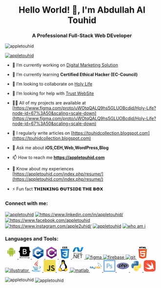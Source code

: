 <h1 align="center">Hello World! 👋, I'm  Abdullah Al Touhid</h1>
<h3 align="center">A Professional Full-Stack Web DEveloper</h3>

<p align="left"> <img src="https://komarev.com/ghpvc/?username=appletouhid&label=Profile%20views&color=0e75b6&style=flat" alt="appletouhid" /> </p>

<p align="left"> <a href="https://twitter.com/appletouhid" target="blank"><img src="https://img.shields.io/twitter/follow/appletouhid?logo=twitter&style=for-the-badge" alt="appletouhid" /></a> </p>

- 🔭 I’m currently working on [Digital Marketing Solution](https://www.digitalmarketingbd.com/)

- 🌱 I’m currently learning **Certified Ethical Hacker (EC-Council)**

- 👯 I’m looking to collaborate on [Holy Life](https://www.figma.com/proto/uWOtqQALQ9hs5GLUOBcdid/Holy-Life?node-id=67%3A50&scaling=scale-down)

- 🤝 I’m looking for help with [Trust WebSite](https://sahanutrust.org)

- 👨‍💻 All of my projects are available at [https://www.figma.com/proto/uWOtqQALQ9hs5GLUOBcdid/Holy-Life?node-id=67%3A50&scaling=scale-down](https://www.figma.com/proto/uWOtqQALQ9hs5GLUOBcdid/Holy-Life?node-id=67%3A50&scaling=scale-down)

- 📝 I regularly write articles on [https://touhidcollection.blogspot.com](https://touhidcollection.blogspot.com)

- 💬 Ask me about **iOS,CEH,Web,WordPress,Blog**

- 📫 How to reach me **https://appletouhid.com**

- 📄 Know about my experiences [https://appletouhid.com/index.php/resume/](https://appletouhid.com/index.php/resume/)

- ⚡ Fun fact **𝗧𝗛𝗜𝗡𝗞𝗜𝗡𝗚 𝝝𝗨𝗧𝗦𝗜𝗗𝗘 𝗧𝗛𝗘 𝗕𝝝𝗫**

<h3 align="left">Connect with me:</h3>
<p align="left">
<a href="https://twitter.com/appletouhid" target="blank"><img align="center" src="https://raw.githubusercontent.com/rahuldkjain/github-profile-readme-generator/master/src/images/icons/Social/twitter.svg" alt="appletouhid" height="30" width="40" /></a>
<a href="https://linkedin.com/in/https://www.linkedin.com/in/appletouhid/" target="blank"><img align="center" src="https://raw.githubusercontent.com/rahuldkjain/github-profile-readme-generator/master/src/images/icons/Social/linked-in-alt.svg" alt="https://www.linkedin.com/in/appletouhid/" height="30" width="40" /></a>
<a href="https://fb.com/https://www.facebook.com/appletouhid" target="blank"><img align="center" src="https://raw.githubusercontent.com/rahuldkjain/github-profile-readme-generator/master/src/images/icons/Social/facebook.svg" alt="https://www.facebook.com/appletouhid" height="30" width="40" /></a>
<a href="https://instagram.com/https://www.instagram.com/apple2uhid/" target="blank"><img align="center" src="https://raw.githubusercontent.com/rahuldkjain/github-profile-readme-generator/master/src/images/icons/Social/instagram.svg" alt="https://www.instagram.com/apple2uhid/" height="30" width="40" /></a>
<a href="https://www.youtube.com/c/appletouhid" target="blank"><img align="center" src="https://raw.githubusercontent.com/rahuldkjain/github-profile-readme-generator/master/src/images/icons/Social/youtube.svg" alt="appletouhid" height="30" width="40" /></a>
<a href="https://www.hackerrank.com/who am i" target="blank"><img align="center" src="https://raw.githubusercontent.com/rahuldkjain/github-profile-readme-generator/master/src/images/icons/Social/hackerrank.svg" alt="who am i" height="30" width="40" /></a>
</p>

<h3 align="left">Languages and Tools:</h3>
<p align="left"> <a href="https://developer.android.com" target="_blank" rel="noreferrer"> <img src="https://raw.githubusercontent.com/devicons/devicon/master/icons/android/android-original-wordmark.svg" alt="android" width="40" height="40"/> </a> <a href="https://getbootstrap.com" target="_blank" rel="noreferrer"> <img src="https://raw.githubusercontent.com/devicons/devicon/master/icons/bootstrap/bootstrap-plain-wordmark.svg" alt="bootstrap" width="40" height="40"/> </a> <a href="https://www.w3schools.com/cpp/" target="_blank" rel="noreferrer"> <img src="https://raw.githubusercontent.com/devicons/devicon/master/icons/cplusplus/cplusplus-original.svg" alt="cplusplus" width="40" height="40"/> </a> <a href="https://www.w3schools.com/cs/" target="_blank" rel="noreferrer"> <img src="https://raw.githubusercontent.com/devicons/devicon/master/icons/csharp/csharp-original.svg" alt="csharp" width="40" height="40"/> </a> <a href="https://www.w3schools.com/css/" target="_blank" rel="noreferrer"> <img src="https://raw.githubusercontent.com/devicons/devicon/master/icons/css3/css3-original-wordmark.svg" alt="css3" width="40" height="40"/> </a> <a href="https://dotnet.microsoft.com/" target="_blank" rel="noreferrer"> <img src="https://raw.githubusercontent.com/devicons/devicon/master/icons/dot-net/dot-net-original-wordmark.svg" alt="dotnet" width="40" height="40"/> </a> <a href="https://www.figma.com/" target="_blank" rel="noreferrer"> <img src="https://www.vectorlogo.zone/logos/figma/figma-icon.svg" alt="figma" width="40" height="40"/> </a> <a href="https://firebase.google.com/" target="_blank" rel="noreferrer"> <img src="https://www.vectorlogo.zone/logos/firebase/firebase-icon.svg" alt="firebase" width="40" height="40"/> </a> <a href="https://git-scm.com/" target="_blank" rel="noreferrer"> <img src="https://www.vectorlogo.zone/logos/git-scm/git-scm-icon.svg" alt="git" width="40" height="40"/> </a> <a href="https://www.w3.org/html/" target="_blank" rel="noreferrer"> <img src="https://raw.githubusercontent.com/devicons/devicon/master/icons/html5/html5-original-wordmark.svg" alt="html5" width="40" height="40"/> </a> <a href="https://www.adobe.com/in/products/illustrator.html" target="_blank" rel="noreferrer"> <img src="https://www.vectorlogo.zone/logos/adobe_illustrator/adobe_illustrator-icon.svg" alt="illustrator" width="40" height="40"/> </a> <a href="https://www.java.com" target="_blank" rel="noreferrer"> <img src="https://raw.githubusercontent.com/devicons/devicon/master/icons/java/java-original.svg" alt="java" width="40" height="40"/> </a> <a href="https://developer.mozilla.org/en-US/docs/Web/JavaScript" target="_blank" rel="noreferrer"> <img src="https://raw.githubusercontent.com/devicons/devicon/master/icons/javascript/javascript-original.svg" alt="javascript" width="40" height="40"/> </a> <a href="https://www.linux.org/" target="_blank" rel="noreferrer"> <img src="https://raw.githubusercontent.com/devicons/devicon/master/icons/linux/linux-original.svg" alt="linux" width="40" height="40"/> </a> <a href="https://www.mathworks.com/" target="_blank" rel="noreferrer"> <img src="https://upload.wikimedia.org/wikipedia/commons/2/21/Matlab_Logo.png" alt="matlab" width="40" height="40"/> </a> <a href="https://www.mysql.com/" target="_blank" rel="noreferrer"> <img src="https://raw.githubusercontent.com/devicons/devicon/master/icons/mysql/mysql-original-wordmark.svg" alt="mysql" width="40" height="40"/> </a> <a href="https://www.photoshop.com/en" target="_blank" rel="noreferrer"> <img src="https://raw.githubusercontent.com/devicons/devicon/master/icons/photoshop/photoshop-line.svg" alt="photoshop" width="40" height="40"/> </a> <a href="https://www.php.net" target="_blank" rel="noreferrer"> <img src="https://raw.githubusercontent.com/devicons/devicon/master/icons/php/php-original.svg" alt="php" width="40" height="40"/> </a> <a href="https://www.python.org" target="_blank" rel="noreferrer"> <img src="https://raw.githubusercontent.com/devicons/devicon/master/icons/python/python-original.svg" alt="python" width="40" height="40"/> </a> <a href="https://developer.apple.com/swift/" target="_blank" rel="noreferrer"> <img src="https://raw.githubusercontent.com/devicons/devicon/master/icons/swift/swift-original.svg" alt="swift" width="40" height="40"/> </a> </p>

<p><img align="left" src="https://github-readme-stats.vercel.app/api/top-langs?username=appletouhid&show_icons=true&locale=en&layout=compact" alt="appletouhid" /></p>

<p>&nbsp;<img align="center" src="https://github-readme-stats.vercel.app/api?username=appletouhid&show_icons=true&locale=en" alt="appletouhid" /></p>
